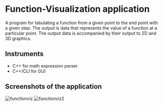 # Function-Visualization application
A program for tabulating a function from a given point to the end point with a given step. The output is data that represents the value of a function at a particular point. The output data is accompanied by their output to 2D and 3D graphics.
## Instruments
+ C++ for math expression parser
+ C++/CLI for GUI
## Screenshots of the application
![functionviz](https://github.com/ohmeqwertreysd/Function-Visualization/assets/43862902/4d57d34e-76d4-4e73-89fa-4448f2e6aee7)
![functionviz2](https://github.com/ohmeqwertreysd/Function-Visualization/assets/43862902/dba6975f-e2f0-482a-8240-cca530ba73b4)
